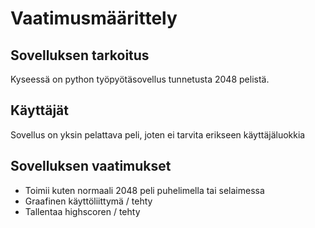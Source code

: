 # Vaatimusmäärittely

## Sovelluksen tarkoitus

Kyseessä on python työpyötäsovellus tunnetusta 2048 pelistä.

## Käyttäjät

Sovellus on yksin pelattava peli, joten ei tarvita erikseen käyttäjäluokkia

## Sovelluksen vaatimukset

- Toimii kuten normaali 2048 peli puhelimella tai selaimessa
- Graafinen käyttöliittymä / tehty
- Tallentaa highscoren / tehty
